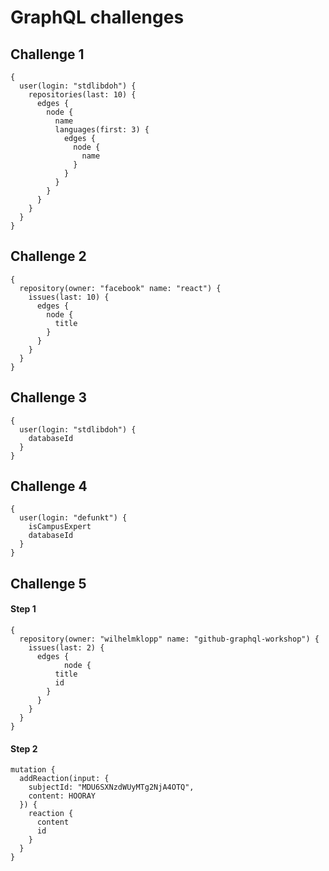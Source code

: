 # GraphQL challenges

## Challenge 1

```
{
  user(login: "stdlibdoh") {
    repositories(last: 10) {
      edges {
        node {
          name
          languages(first: 3) {
            edges {
              node {
                name
              }
            }
          }
        }
      }
    }
  }
}
```

## Challenge 2

```
{
  repository(owner: "facebook" name: "react") {
    issues(last: 10) {
      edges {
        node {
          title
        }
      }
    }
  }
}
```

## Challenge 3

```
{
  user(login: "stdlibdoh") {
    databaseId
  }
}
```

## Challenge 4

```
{
  user(login: "defunkt") {
    isCampusExpert
    databaseId
  }
}
```

## Challenge 5

#### Step 1

```
{
  repository(owner: "wilhelmklopp" name: "github-graphql-workshop") {
    issues(last: 2) {
      edges {
    		node {
          title
          id
        }
      }
    }
  }
}
```

#### Step 2

```
mutation {
  addReaction(input: {
    subjectId: "MDU6SXNzdWUyMTg2NjA4OTQ",
    content: HOORAY
  }) {
    reaction {
      content
      id
    }
  }
}
```
